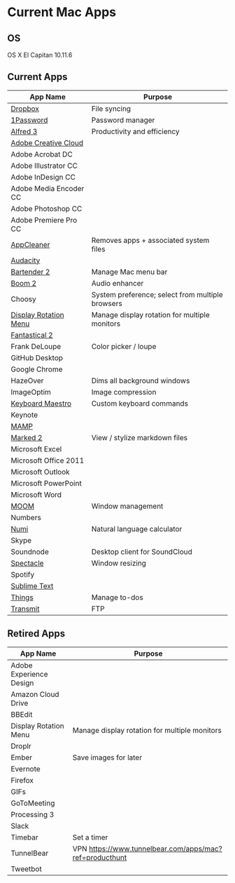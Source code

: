 # Current Mac Apps

## OS
OS X El Capitan 10.11.6

## Current Apps
| App Name | Purpose |
| -------- | ------- |
| [Dropbox](https://www.dropbox.com) | File syncing |
| [1Password](https://1password.com/downloads/) | Password manager |
| [Alfred 3](https://www.alfredapp.com) | Productivity and efficiency |
| [Adobe Creative Cloud](https://www.adobe.com/creativecloud.html) | |
| Adobe Acrobat DC | |
| Adobe Illustrator CC | |
| Adobe InDesign CC | |
| Adobe Media Encoder CC | |
| Adobe Photoshop CC | |
| Adobe Premiere Pro CC | |
| [AppCleaner](https://freemacsoft.net/appcleaner/) | Removes apps + associated system files |
| [Audacity](http://www.audacityteam.org/download/mac/) | |
| [Bartender 2](https://www.macbartender.com) | Manage Mac menu bar |
| [Boom 2](http://www.globaldelight.com/boom/index.php) | Audio enhancer |
| Choosy | System preference; select from multiple browsers |
| [Display Rotation Menu](http://www.magesw.com/displayrotation/) | Manage display rotation for multiple monitors |
| [Fantastical 2](https://flexibits.com/fantastical) | |
| Frank DeLoupe | Color picker / loupe |
| GitHub Desktop | |
| Google Chrome | |
| HazeOver | Dims all background windows |
| ImageOptim | Image compression |
| [Keyboard Maestro](https://www.keyboardmaestro.com/main/) | Custom keyboard commands |
| Keynote | |
| [MAMP](https://www.mamp.info/en/downloads/) | |
| [Marked 2](http://marked2app.com) | View / stylize markdown files |
| Microsoft Excel | |
| Microsoft Office 2011 | |
| Microsoft Outlook | |
| Microsoft PowerPoint | |
| Microsoft Word | |
| [MOOM](https://manytricks.com/moom/) | Window management |
| Numbers | |
| [Numi](http://numi.io) | Natural language calculator |
| Skype | |
| Soundnode | Desktop client for SoundCloud |
| [Spectacle](https://www.spectacleapp.com) | Window resizing |
| Spotify | |
| [Sublime Text](https://www.sublimetext.com) | |
| [Things](https://culturedcode.com/things/) | Manage to-dos |
| [Transmit](https://panic.com/transmit/) | FTP |

## Retired Apps
| App Name | Purpose |
| -------- | ------- |
| Adobe Experience Design | |
| Amazon Cloud Drive | |
| BBEdit | |
| Display Rotation Menu | Manage display rotation for multiple monitors |
| Droplr | |
| Ember | Save images for later |
| Evernote | |
| Firefox | |
| GIFs | |
| GoToMeeting | |
| Processing 3 | |
| Slack | |
| Timebar | Set a timer |
| TunnelBear | VPN https://www.tunnelbear.com/apps/mac?ref=producthunt |
| Tweetbot | |
